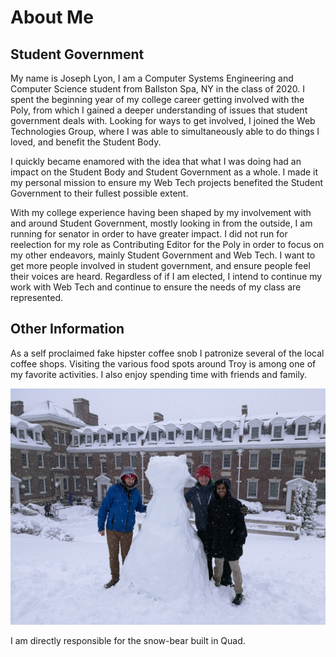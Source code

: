 # About Me

## Student Government
My name is Joseph Lyon, I am a Computer Systems Engineering and Computer Science student from Ballston Spa, NY in the class of 2020. I spent the beginning year of my college career getting involved with the Poly, from which I gained a deeper understanding of issues that student government deals with. Looking for ways to get involved, I joined the Web Technologies Group, where I was able to simultaneously able to do things I loved, and benefit the Student Body.

I quickly became enamored with the idea that what I was doing had an impact on the Student Body and Student Government as a whole. I made it my personal mission to ensure my Web Tech projects benefited the Student Government to their fullest possible extent.

With my college experience having been shaped by my involvement with and around Student Government, mostly looking in from the outside, I am running for senator in order to have greater impact. I did not run for reelection for my role as Contributing Editor for the Poly in order to focus on my other endeavors, mainly Student Government and Web Tech. I want to get more people involved in student government, and ensure people feel their voices are heard. Regardless of if I am elected, I intend to continue my work with Web Tech and continue to ensure the needs of my class are represented.

## Other Information
As a self proclaimed fake hipster coffee snob I patronize several of the local coffee shops. Visiting the various food spots around Troy is among one of my favorite activities. I also enjoy spending time with friends and family.

![Me](https://github.com/jlyon1/lyon.lol/blob/master/css/bear.jpg?raw=true)

I am directly responsible for the snow-bear built in Quad.
